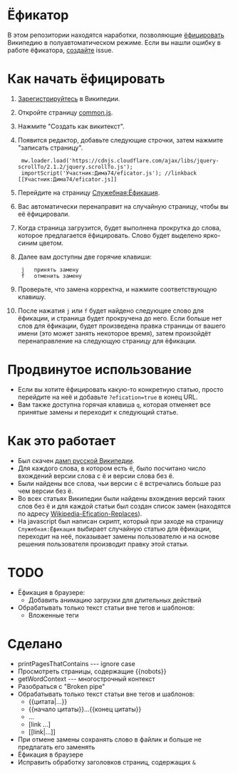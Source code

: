 # Ёфикатор

В этом репозитории находятся наработки, позволяющие [ёфицировать](https://ru.wikipedia.org/wiki/Ёфикатор) Википедию в полуавтоматическом режиме. Если вы нашли ошибку в работе ёфикатора, [создайте](https://github.com/dima74/Wikipedia-Efication/issues/new) issue. 

# Как начать ёфицировать
1. [Зарегистрируйтесь](https://ru.wikipedia.org/w/index.php?title=Служебная:Создать_учётную_запись) в Википедии.
2. Откройте страницу [common.js](https://ru.wikipedia.org/wiki/Служебная:Моя_страница/common.js).
3. Нажмите "Создать как викитекст".
4. Появится редактор, добавьте следующие строчки, затем нажмите "записать страницу".

        mw.loader.load('https://cdnjs.cloudflare.com/ajax/libs/jquery-scrollTo/2.1.2/jquery.scrollTo.js');
        importScript('Участник:Дима74/eficator.js'); //linkback [[Участник:Дима74/eficator.js]]

5. Перейдите на страницу [Служебная:Ёфикация](https://ru.wikipedia.org/wiki/Служебная:Ёфикация).
6. Вас автоматически перенаправит на случайную страницу, чтобы вы её ёфицировали.
7. Когда страница загрузится, будет выполнена прокрутка до слова, которое предлагается ёфицировать. Слово будет выделено ярко-синим цветом.
8. Далее вам доступны две горячие клавиши:

        j   принять замену
        f   отменить замену

9. Проверьте, что замена корректна, и нажмите соответствующую клавишу.
10. После нажатия `j` или `f` будет найдено следующее слово для ёфикации, и страница будет прокручена до него. Если больше нет слов для ёфикации, будет произведена правка страницы от вашего имени (это может занять некоторое время), затем произойдёт перенаправление на следующую страницу для ёфикации.

# Продвинутое использование
* Если вы хотите ёфицировать какую-то конкретную статью, просто перейдите на неё и добавьте `?efication=true` в конец URL.
* Вам также доступна горячая клавиша `q`, которая отменяет все принятые замены и переходит к следующий статье.

# Как это работает
* Был скачен [дамп русской Википедии](https://dumps.wikimedia.org/backup-index.html).
* Для каждого слова, в котором есть ё, было посчитано число вхождений версии слова с ё и версии слова без ё.
* Были найдены все слова, чьи версии с ё встречались больше раз чем версии без ё.
* Во всех статьях Википедии были найдены вхождения версий таких слов без ё и для каждой статьи был создан список замен (находятся по адресу [Wikipedia-Efication-Replaces](https://github.com/dima74/Wikipedia-Efication-Replaces)).
* На javascript был написан скрипт, который при заходе на страницу `Служебная:Ёфикация` выбирает случайную статью для ёфикации, переходит на неё, показывает замены пользователю и на основе решения пользователя производит правку этой статьи.

# TODO
* Ёфикация в браузере:
  * Добавить анимацию загрузки для длительных действий
* Обрабатывать только текст статьи вне тегов и шаблонов:
  * Вложенные теги

# Сделано
* printPagesThatContains --- ignore case
* Просмотреть страницы, содержащие {{nobots}}
* getWordContext --- многострочный контекст
* Разобраться с "Broken pipe"
* Обрабатывать только текст статьи вне тегов и шаблонов:
  * {{цитата|...}}
  * {{начало цитаты}}...{{конец цитаты}}
  * <nowiki>...</nowiki>
  * [link ...]
  * [[link|...]]
* При отмене замены сохранять слово в файлик и больше не предлагать его заменять
* Ёфикация в браузере
* Исправить обработку заголовков страниц, содержащих `&`